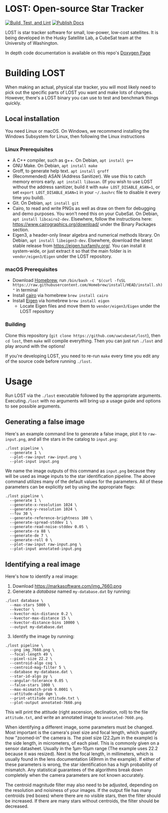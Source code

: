 # LOST: Open-source Star Tracker

[![Build, Test, and Lint](https://github.com/UWCubeSat/lost/actions/workflows/build-test-lint.yml/badge.svg)](https://github.com/UWCubeSat/lost/actions/workflows/build-test-lint.yml)
[![Publish Docs](https://github.com/UWCubeSat/lost/actions/workflows/publish-docs.yml/badge.svg)](https://github.com/UWCubeSat/lost/actions/workflows/publish-docs.yml)

LOST is star tracker software for small, low-power, low-cost satellites. It is being developed in
the Husky Satellite Lab, a CubeSat team at the University of Washington.

In depth code documentation is available on this repo's [Doxygen Page](https://uwcubesat.github.io/lost/)

# Building LOST

When making an actual, physical star tracker, you will most likely need to pick out the specific
parts of LOST you want and make lots of changes. However, there's a LOST binary you can use to
test and benchmark things quickly.

## Local installation

You need Linux or macOS. On Windows, we recommend installing the Windows Subsystem for Linux, then following the Linux instructions

### Linux Prerequisites

- A C++ compiler, such as g++. On Debian, `apt install g++`
- GNU Make. On Debian, `apt install make`
- Groff, to generate help text. `apt install groff`
- (Recommended) ASAN (Address Sanitizer). We use this to catch memory errors early. `apt install libasan`. (If you wish to use LOST without the address sanitizer, build it with `make LOST_DISABLE_ASAN=1`, or set `export LOST_DISABLE_ASAN=1` in your `~/.bashrc` file to disable it every time you build).
- Git. On Debian, `apt install git`
- Cairo, to read and write PNGs as well as draw on them for debugging and demo purposes. You won't
  need this on your CubeSat. On Debian, `apt install libcairo2-dev`. Elsewhere, follow the
  instructions here: https://www.cairographics.org/download/ under the Binary Packages section.
- Eigen3, a header-only linear algebra and numerical methods library. On Debian, `apt install
  libeigen3-dev`. Elsewhere, download the latest stable release from https://eigen.tuxfamily.org/.
  You can install it system-wide, or just extract it so that the main folder is in
  `vendor/eigen3/Eigen` under the LOST repository.
  
### macOS Prerequisites

- Download [Homebrew](https://brew.sh/), run `/bin/bash -c "$(curl -fsSL https://raw.githubusercontent.com/Homebrew/install/HEAD/install.sh)"` in terminal
- Install [cairo](https://formulae.brew.sh/formula/cairo#default) via homebrew `brew install cairo`
- Install [Eigen]("https://formulae.brew.sh/formula/eigen#default") via homebrew `brew install eigen`
    - Locate Eigen files and move them to `vendor/eigen3/Eigen` under the LOST repository
	
### Building

Clone this repository (`git clone https://github.com/uwcubesat/lost`), then `cd lost`, then
`make` will compile everything. Then you can just run `./lost` and play around with the options!

If you're developing LOST, you need to re-run `make` every time you edit any of the source code
before running `./lost`.

<!-- ## Using Docker -->

<!-- This option is best for Mac, non-Debian Linux users, or anyone who wants to keep LOST and the development dependencies in a container. -->

<!-- Docker is best if you just want to *run* LOST. If you want to help develop LOST, local installation is preferred. -->

<!-- - Get [Docker](https://www.docker.com/get-started/) onto your system (Docker Desktop, an installation that provides a -->
<!--   graphical interface, is recommended for most users) -->
<!-- - Clone this repository (`git clone https://github.com/uwcubesat/lost`), then `cd lost` -->
<!-- - Run `docker-compose up` to build and start the container. Use this command or `docker-compose start` any time you want -->
<!--   to start it up again later. -->
<!-- - Connect to the container with `docker attach {name of docker process}` or use the terminal button in Docker Desktop. -->
<!-- - Once inside the container, cd into the `/lost` directory (if necessary) and use `make` to compile LOST and run it -->
<!--   with `./lost` -->
<!--   - Be sure to run `make` again after you edit the source code -->
<!-- - Close the container with `docker-compose stop`. You can also close and remove the container with `docker-compose down` -->

# Usage

Run LOST via the `./lost` executable followed by the appropriate arguments. Executing`./lost` with no arguments will
bring up a usage guide and options to see possible arguments.

## Generating a false image

Here's an example command line to generate a false image, plot it to `raw-input.png`, and all the stars in the
catalog to `input.png`:

```shell
./lost pipeline \
  --generate 1 \
  --plot-raw-input raw-input.png \
  --plot-input input.png
```

We name the image outputs of this command as `input.png` because they will be used as image inputs to the star
identification pipeline. The above command utilizes many of the default values for the parameters. All of these
parameters can be explicitly set by using the appropriate flags:

```shell
./lost pipeline \
  --generate 1 \
  --generate-x-resolution 1024 \
  --generate-y-resolution 1024 \
  --fov 30 \
  --generate-reference-brightness 100 \
  --generate-spread-stddev 1 \
  --generate-read-noise-stddev 0.05 \
  --generate-ra 88 \
  --generate-de 7 \
  --generate-roll 0 \
  --plot-raw-input raw-input.png \
  --plot-input annotated-input.png
```

## Identifying a real image

Here's how to identify a real image:

1. Download https://markasoftware.com/img_7660.png
2. Generate a *database* named `my-database.dat` by running:

```shell
./lost database \
  --max-stars 5000 \
  --kvector \
  --kvector-min-distance 0.2 \
  --kvector-max-distance 15 \
  --kvector-distance-bins 10000 \
  --output my-database.dat
```

3. Identify the image by running:

```shell
./lost pipeline \
  --png img_7660.png \
  --focal-length 49 \
  --pixel-size 22.2 \
  --centroid-algo cog \
  --centroid-mag-filter 5 \
  --database my-database.dat \
  --star-id-algo py \
  --angular-tolerance 0.05 \
  --false-stars 1000 \
  --max-mismatch-prob 0.0001 \
  --attitude-algo dqm \
  --print-attitude attitude.txt \
  --plot-output annotated-7660.png
```

This will print the attitude (right ascension, declination, roll) to the file `attitude.txt`, and write an annotated
image to `annotated-7660.png`.

When identifying a different image, some parameters must be changed. Most important is the
camera's pixel size and focal length, which quantify how "zoomed-in" the camera is. The pixel size
(22.2μm in the example) is the side length, in micrometers, of each pixel. This is commonly given
on a sensor datasheet. Usually in the 1μm-10μm range (The example uses 22.2 because it was
resized). Next is the focal length, in millimeters, which is usually found in the lens
documentation (49mm in the example). If either of these parameters is wrong, the star
identification has a high probability of mismatch. Any statistical guarantees of the algorithms
break down completely when the camera parameters are not known accurately.

The centroid magnitude filter may also need to be adjusted, depending on the resolution and
noisiness of your images. If the output file has many centroids (red boxes) where there are no
visible stars, then the filter should be increased. If there are many stars without centroids, the
filter should be decreased.

<!-- # Parts of a Star Tracking System -->

<!-- - **Undistortion or cropping:** It's critical for captured images to be "flat". Unfortunately, real-world lenses make -->
<!--   things look a little less than flat. Algorithms can undistort images or simply -->
<!--   crop out the edges to remove the areas where distortion is the worst. -->

<!--   **Our framework does...** -->
<!--   - [ ] Undistortion Routines (probably should happen after centroiding) -->
<!--   - [ ] Cropping Routines (that keep track of how FOV changes due to crop) -->
<!--   - [ ] Noise removal (median of images from many angles) -->
<!-- - **Centroiding:** Each star in the photo should be reduced to a single point, with sub-pixel -->
<!--   accuracy. Auxiliary data, such as star brightness or the likelihood it is a binary star, can be -->
<!--   collected too. -->

<!--   **Our framework does...** -->
<!--   - [X] Simple centroiding -->
<!--   - [ ] Iterative weighted centroiding -->
<!--   - [ ] 2D Gaussian fit centroiding -->
<!--   - [ ] Gaussian Grid centroiding -->
<!--   - [X] Coordinate Conversion (between pixel and spherical/angular) -->
<!-- - **Catalog Building:** This happens on the ground. The format of this catalog depends a lot on the -->
<!--   Star Identification algorithm used. It might contain information about distances to adjacent -->
<!--   stars, expected brightness, etc. One thing all catalogs have in common is the actual spherical -->
<!--   coordinates of the stars, so that once the stars have been identified, the spacecraft's actual -->
<!--   attitude can be determined. -->

<!--   **Our framework does...** -->
<!--   - [X] Downloading a star catalog and converting to an internal format -->
<!--   - [X] Database-building routines for common Star-ID algorithms. -->
<!-- - **Star Identification:** The "main" step of star tracking: Going from a list of star positions (and -->
<!--   possibly magnitudes or other info) -->

<!--   **Our framework does...** -->
<!--   - [ ] Padgett Grid identification method with variations: -->
<!--     - [ ] Flower Method -->
<!--     - [ ] Sequential Sum method -->
<!--   - [X] Pyramid method -->
<!--   - [X] Geometric Voting -->
<!--   - [ ] Uncalibrated K-vectory method -->
<!--   - [ ] Star-ND or Liebe -->
<!--   - [ ] LIS, Tracking, and Uncalibrated modes -->
<!-- - **Attitude Determination:** Once enough stars have been identified, they can be combined with -->
<!--   information on camera parameters to determine the attitude. -->

<!--   **Our framework does...** -->
<!--   - [X] Davenport Q method -->
<!--   - [X] TRIAD -->
<!--   - [X] QUEST -->
<!--   - [ ] ESOQ -->

<!-- ## Other things LOST can do -->

<!-- Other parts of our framework that are not essential parts of a star-tracking system: -->

<!-- - [X] Centroiding and Star-ID Results Visualization -->
<!-- - [X] Simulated image generation -->
<!-- - [ ] Re-projection of stars after fix visualization -->
<!-- - [ ] Benchmarking against reference images -->
<!-- - [ ] Demo App that acquires a fix, calibrates the camera, then tracks, with real-time -->
<!--   visualizations. Would be really cool to make it work on a phone! -->
<!-- - [ ] Automatic corruption of images to test noise tolerance. Star removal, false star adding, -->
<!--   moon and earth and sun adding, optical offset, focal length mismatch. -->

